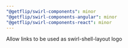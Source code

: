 ```yaml
---
"@getflip/swirl-components": minor
"@getflip/swirl-components-angular": minor
"@getflip/swirl-components-react": minor
---
```


Allow links to be used as swirl-shell-layout logo
